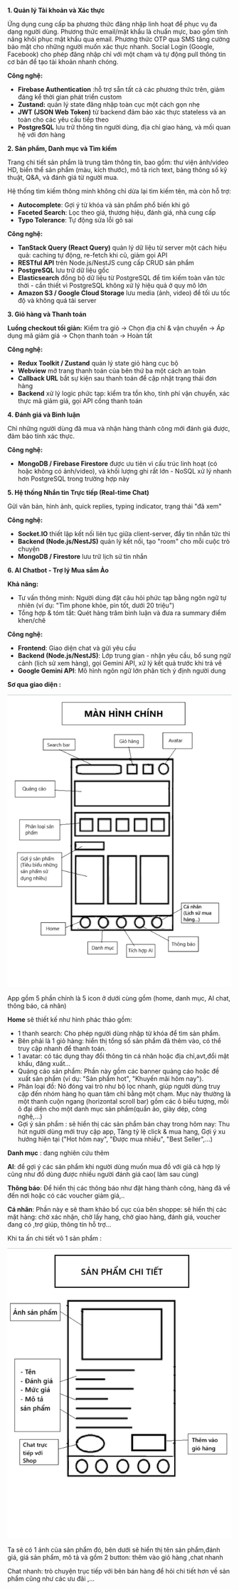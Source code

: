 **1\. Quản lý Tài khoản và Xác thực**

Ứng dụng cung cấp ba phương thức đăng nhập linh hoạt để phục vụ đa dạng người dùng. Phương thức email/mật khẩu là chuẩn mực, bao gồm tính năng khôi phục mật khẩu qua email. Phương thức OTP qua SMS tăng cường bảo mật cho những người muốn xác thực nhanh. Social Login (Google, Facebook) cho phép đăng nhập chỉ với một chạm và tự động pull thông tin cơ bản để tạo tài khoản nhanh chóng.

**Công nghệ:**

- **Firebase Authentication** :hỗ trợ sẵn tất cả các phương thức trên, giảm đáng kể thời gian phát triển custom
- **Zustand:** quản lý state đăng nhập toàn cục một cách gọn nhẹ
- **JWT (JSON Web Token)** từ backend đảm bảo xác thực stateless và an toàn cho các yêu cầu tiếp theo
- **PostgreSQL** lưu trữ thông tin người dùng, địa chỉ giao hàng, và mối quan hệ với đơn hàng

**2\. Sản phẩm, Danh mục và Tìm kiếm**

Trang chi tiết sản phẩm là trung tâm thông tin, bao gồm: thư viện ảnh/video HD, biến thể sản phẩm (màu, kích thước), mô tả rich text, bảng thông số kỹ thuật, Q&A, và đánh giá từ người mua.

Hệ thống tìm kiếm thông minh không chỉ dừa lại tìm kiếm tên, mà còn hỗ trợ:

- **Autocomplete**: Gợi ý từ khóa và sản phẩm phổ biến khi gõ
- **Faceted Search**: Lọc theo giá, thương hiệu, đánh giá, nhà cung cấp
- **Typo Tolerance**: Tự động sửa lỗi gõ sai

**Công nghệ:**

- **TanStack Query (React Query)** quản lý dữ liệu từ server một cách hiệu quả: caching tự động, re-fetch khi cũ, giảm gọi API
- **RESTful API** trên Node.js/NestJS cung cấp CRUD sản phẩm
- **PostgreSQL** lưu trữ dữ liệu gốc
- **Elasticsearch** đồng bộ dữ liệu từ PostgreSQL để tìm kiếm toàn văn tức thời - cần thiết vì PostgreSQL không xử lý hiệu quả ở quy mô lớn
- **Amazon S3 / Google Cloud Storage** lưu media (ảnh, video) để tối ưu tốc độ và không quá tải server

**3\. Giỏ hàng và Thanh toán**

**Luồng checkout tối giản:** Kiểm tra giỏ → Chọn địa chỉ & vận chuyển → Áp dụng mã giảm giá → Chọn thanh toán → Hoàn tất

**Công nghệ:**

- **Redux Toolkit / Zustand** quản lý state giỏ hàng cục bộ
- **Webview** mở trang thanh toán của bên thứ ba một cách an toàn
- **Callback URL** bắt sự kiện sau thanh toán để cập nhật trạng thái đơn hàng
- **Backend** xử lý logic phức tạp: kiểm tra tồn kho, tính phí vận chuyển, xác thực mã giảm giá, gọi API cổng thanh toán

**4\. Đánh giá và Bình luận**

Chỉ những người dùng đã mua và nhận hàng thành công mới đánh giá được, đảm bảo tính xác thực.

**Công nghệ:**

- **MongoDB / Firebase Firestore** được ưu tiên vì cấu trúc linh hoạt (có hoặc không có ảnh/video), và khối lượng ghi rất lớn - NoSQL xử lý nhanh hơn PostgreSQL trong trường hợp này

**5\. Hệ thống Nhắn tin Trực tiếp (Real-time Chat)**

Gửi văn bản, hình ảnh, quick replies, typing indicator, trạng thái "đã xem"

**Công nghệ:**

- **Socket.IO** thiết lập kết nối liên tục giữa client-server, đẩy tin nhắn tức thì
- **Backend (Node.js/NestJS)** quản lý kết nối, tạo "room" cho mỗi cuộc trò chuyện
- **MongoDB / Firestore** lưu trữ lịch sử tin nhắn

**6\. AI Chatbot - Trợ lý Mua sắm Ảo**

**Khả năng:**

- Tư vấn thông minh: Người dùng đặt câu hỏi phức tạp bằng ngôn ngữ tự nhiên (ví dụ: "Tìm phone khỏe, pin tốt, dưới 20 triệu")
- Tổng hợp & tóm tắt: Quét hàng trăm bình luận và đưa ra summary điểm khen/chê

**Công nghệ:**

- **Frontend**: Giao diện chat và gửi yêu cầu
- **Backend (Node.js/NestJS)**: Lớp trung gian - nhận yêu cầu, bổ sung ngữ cảnh (lịch sử xem hàng), gọi Gemini API, xử lý kết quả trước khi trả về
- **Google Gemini API**: Mô hình ngôn ngữ lớn phân tích ý định người dung

**Sơ qua giao diện :** 

**![](assets/image1.png)**

App gồm 5 phần chính là 5 icon ở dưới cùng gồm (home, danh mục, AI chat, thông báo, cá nhân)

**Home** sẽ thiết kế như hình phác thảo gồm:

- 1 thanh search: Cho phép người dùng nhập từ khóa để tìm sản phẩm.
- Bên phải là 1 giỏ hàng: hiển thị tổng số sản phẩm đã thêm vào, có thể truy cập nhanh để thanh toán.
- 1 avatar: có tác dụng thay đổi thông tin cá nhân hoặc địa chỉ,avt,đổi mật khẩu, đăng xuất…
- Quảng cáo sản phẩm: Phần này gồm các banner quảng cáo hoặc đề xuất sản phẩm (ví dụ: "Sản phẩm hot", "Khuyến mãi hôm nay").
- Phân loại đồ: Nó đóng vai trò như bộ lọc nhanh, giúp người dùng truy cập đến nhóm hàng họ quan tâm chỉ bằng một chạm. Mục này thường là một thanh cuộn ngang (horizontal scroll bar) gồm các ô biểu tượng, mỗi ô đại diện cho một danh mục sản phẩm(quần ảo, giày dép, công nghệ,…)
- Gợi ý sản phẩm : sẽ hiển thị các sản phẩm bán chạy trong hôm nay: Thu hút người dùng mới truy cập app, Tăng tỷ lệ click & mua hang, Gợi ý xu hướng hiện tại ("Hot hôm nay", "Được mua nhiều", "Best Seller",…)

**Danh mục** : đang nghiên cứu thêm

**AI**: để gợi ý các sản phẩm khi người dùng muốn mua đồ với giả cả hợp lý cũng như đồ dùng được nhiều người đánh giá cao( làm sau cùng)

**Thông báo**: Để hiển thị các thông báo như đặt hàng thành công, hàng đã về đến nơi hoặc có các voucher giảm giá,..

**Cá nhân**: Phần này e sẽ tham khảo bố cục của bên shoppe: sẽ hiển thị các mặt hàng: chờ xác nhận, chờ lấy hang, chờ giao hàng, đánh giá, voucher đang có ,trợ giúp, thông tin hỗ trợ…

Khi ta ấn chi tiết vô 1 sản phẩm :

![](assets/image2.png)

Ta sẽ có 1 ảnh của sản phẩm đó, bên dưới sẽ hiển thị tên sản phẩm,đánh giá, giá sản phẩm, mô tả và gồm 2 button: thêm vào giỏ hàng ,chat nhanh

Chat nhanh: trò chuyện trục tiếp với bên bán hàng để hỏi chi tiết hơn về sản phẩm cũng như các ưu đãi ,…
